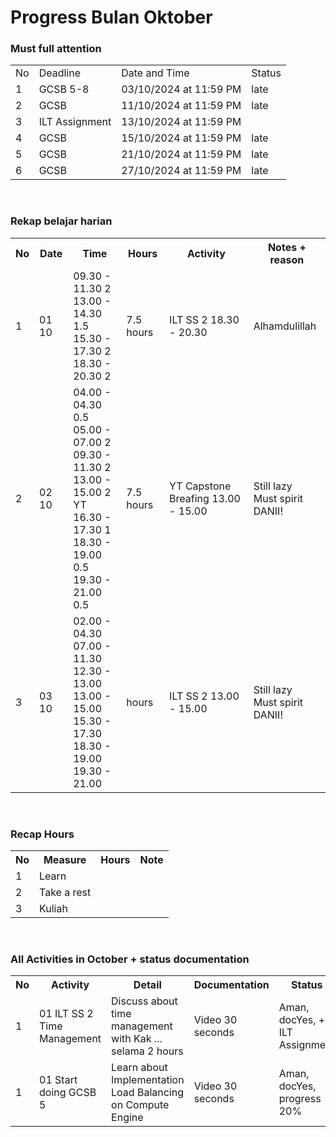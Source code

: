 # Progress Bulan Oktober
### Must full attention
<table>
  <tr>
    <td>No</td>
    <td>Deadline</td>
    <td>Date and Time</td>
    <td>Status</td>
  </tr>
  <tr>
    <td>1</td>
    <td>GCSB 5-8</td>
    <td>03/10/2024 at 11:59 PM</td>
    <td>late</td>
  </tr>
  <tr>
    <td>2</td>
    <td>GCSB</td>
    <td>11/10/2024 at 11:59 PM</td>
    <td>late</td>
  </tr>
  <tr>
    <td>3</td>
    <td>ILT Assignment</td>
    <td>13/10/2024 at 11:59 PM</td>
    <td></td>
  </tr>
  <tr>
    <td>4</td>
    <td>GCSB</td>
    <td>15/10/2024 at 11:59 PM</td>
    <td>late</td>
  </tr>
  <tr>
    <td>5</td>
    <td>GCSB</td>
    <td>21/10/2024 at 11:59 PM</td>
    <td>late</td>
  </tr>
  <tr>
    <td>6</td>
    <td>GCSB</td>
    <td>27/10/2024 at 11:59 PM</td>
    <td>late</td>
  </tr>
</table>

<br>

### Rekap belajar harian
<table>
  <tr>
    <th>No</th>
    <th>Date</th>
    <th>Time</th>
    <th>Hours</th>
    <th>Activity</th>
    <th>Notes + reason</th>
  </tr>
  <tr>
    <td>1</td>
    <td>01 10</td>
    <td>
      09.30 - 11.30 2<br>
      13.00 - 14.30 1.5<br>
      15.30 - 17.30 2<br>
      18.30 - 20.30 2<br>
    </td>
    <td>7.5 hours</td>
    <td>
      ILT SS 2 18.30 - 20.30 <br>
    </td>
    <td>
      Alhamdulillah<br>
    </td>
  </tr>
  <tr>
    <td>2</td>
    <td>02 10</td>
    <td>
      04.00 - 04.30 0.5<br>
      05.00 - 07.00 2<br>
      09.30 - 11.30 2<br>
      13.00 - 15.00 2 YT<br>
      16.30 - 17.30 1<br>
      18.30 - 19.00 0.5<br>
      19.30 - 21.00 0.5<br>
    </td>
    <td>7.5 hours</td>
    <td>
      YT Capstone Breafing 13.00 - 15.00 <br>
    </td>
    <td>
      Still lazy <br>
      Must spirit DANII!
    </td>
  </tr>
  <tr>
    <td>3</td>
    <td>03 10</td>
    <td>
      02.00 - 04.30 <br>
      07.00 - 11.30 <br>
      12.30 - 13.00 <br>
      13.00 - 15.00 <br>
      15.30 - 17.30 <br>
      18.30 - 19.00 <br>
      19.30 - 21.00 <br>
    </td>
    <td> hours</td>
    <td>
      ILT SS 2 13.00 - 15.00 <br>
    </td>
    <td>
      Still lazy <br>
      Must spirit DANII!
    </td>
  </tr>
</table>

<br>

### Recap Hours
<table>
  <tr>
    <th>No</th>
    <th>Measure</th>
    <th>Hours</th>
    <th>Note</th>
  </tr>
  <tr>
    <td>1</td>
    <td>Learn</td>
    <td></td>
    <td></td>
  </tr>
  <tr>
    <td>2</td>
    <td>Take a rest</td>
    <td></td>
    <td></td>
  </tr>
  <tr>
    <td>3</td>
    <td>Kuliah</td>
    <td></td>
    <td></td>
  </tr>
</table>

<br>

### All Activities in October + status documentation
<table>
  <tr>
    <th>No</th>
    <th>Activity</th>
    <th>Detail</th>
    <th>Documentation</th>
    <th>Status</th>
  </tr>
  <tr>
    <td>1</td>
    <td>01 ILT SS 2 Time Management</td>
    <td>Discuss about time management with Kak ... selama 2 hours</td>
    <td>Video 30 seconds</td>
    <td>Aman, docYes, + ILT Assignment</td>
  </tr>
  <tr>
    <td>1</td>
    <td>01 Start doing GCSB 5</td>
    <td>Learn about Implementation Load Balancing on Compute Engine</td>
    <td>Video 30 seconds</td>
    <td>Aman, docYes, progress 20%</td>
  </tr>
</table>
